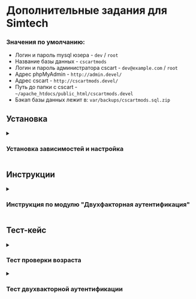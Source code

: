 # Дополнительные задания для Simtech

### Значения по умолчанию:
- Логин и пароль mysql юзера - `dev` / `root`
- Название базы данных - `cscartmods`
- Логин и пароль администратора cscart - `dev@example.com` / `root`
- Адрес phpMyAdmin - `http://admin.devel/`
- Адрес cscart - `http://cscartmods.devel/`
- Путь до папки с cscart - `~/apache_htdocs/public_html/cscartmods.devel`
- Бэкап базы данных лежит в: `var/backups/cscartmods.sql.zip`

## Установка
<details>
  <summary><h3>Установка зависимостей и настройка</h3></summary>
  
### Требуемые зависимости:
1. Apache2
2. MariaDB
3. PHP 7.4
4. CS-Cart v4.16.2_ru

### Установка необходимых зависимостей:
```sh
sudo apt install mariadb-server apache2
```
```sh
sudo add-apt-repository ppa:ondrej/php
```
```sh
sudo apt update
```
```sh
sudo apt install php7.4 php7.4-curl php7.4-xdebug \
php7.4-mysql php7.4-soap php7.4-zip \
php7.4-gd php7.4-xml php7.4-iconv \
php7.4-mbstring git
```

### То сначала нужно вызывать:

1. `sudo apt install libgd3`
2. А затем установить PHP

### Настройка git
```sh
mkdir -p ~/apache_htdocs/public_html/cscartmods.devel ; \
cd ~/apache_htdocs/public_html/cscartmods.devel
```
- Склонировать текущий репозиторий в папку
- Затем:

```sh
mv cscart-mods-tasks/* . ; \
mv cscart-mods-tasks/.* . ; \
rmdir cscart-exercise-1
```

### Настройка mysql
```sh
sudo mysql
```

```mysql
CREATE USER 'dev'@'localhost' IDENTIFIED BY 'root';
```

```mysql
GRANT ALL PRIVILEGES ON *.* TO 'dev'@'localhost';
```

```mysql
FLUSH PRIVILEGES;
```

### Импорт базы данных 
```sh
mysql -u dev -p
```

```mysql
CREATE DATABASE cscartmods;
```

```sh
unzip -p ~/apache_htdocs/public_html/cscartmods.devel/var/backups/cscartmods.sql.zip \
| mysql -u dev -p cscartmods
```

### Настройка apache2
```sh
sudo cp readme/hosts /etc/ ; \
sudo cp readme/apache2.conf /etc/apache2 ; \
sudo cp readme/cscartmods.devel.conf /etc/apache2/sites-available ; \
sudo cp readme/admin.devel.conf /etc/apache2/sites-available ; \
unzip readme/admin.devel.zip -d ~/apache_htdocs/public_html/ ; \
sudo sed -i "s/export APACHE_RUN_USER=www-data/export APACHE_RUN_USER=$USER/g" /etc/apache2/envvars ; \
sudo sed -i "s/export APACHE_RUN_GROUP=www-data/export APACHE_RUN_GROUP=$USER/g" /etc/apache2/envvars ; \
sudo a2ensite cscartmods.devel.conf admin.devel.conf ; \
sudo a2enmod rewrite ; sudo systemctl restart apache2
```
- Попробовать открыть в браузере http://cscartmods.devel и http://admin.devel

### Если не работает то:
```sh
sudo systemctl restart apache2 ; \
sudo chmod 775 -R ~/apache_htdocs ; \
sudo chown $USER -R ~/apache_htdocs
```
- После этого поидеи должно все заработать

</details>

## Инструкции

<details>
    <summary>
        <h3>Инструкция по модулю "Двухфакторная аутентификация"</h3>
     </summary>
    
### Настройка SMTP сервера для отправки писем
1. Перейти в настройки -> Электронная почта
2. Способ отправки почты -> `Через SMTP сервер`
3. SMTP сервер -> `smtp.yandex.ru:465`
4. Имя пользователя для SMTP ->  `datezzz@yandex.com`
5. Пароль для SMTP сервера -> `siclvmmvphunsqbd`
6. Шифрованное соединение -> `SSL`
7. Использовать SMTP аутентификацию -> `Да`
8. Сохранить
    
### Настройка почты с которой будет идти отправка
1. Перейти в настройки -> Компания
2. Email отдела поддержки -> `datezzz@yandex.com`
3. Сохранить
    
### Пометки
- Для администратора двухфакторная аутентификация отключена
- В модуле доступны настройки для кастомизации модуля
- В режиме разработки код не генерируется случайно.
- Чтобы код генерировался случайно, то нужно константе DEVELOPMENT установить значение false 
    
</details>

## Тест-кейс

<details>
    <summary><h3>Тест проверки возраста</h3></summary>
    
### Предусловия:
1. Есть тестовый магазин с установленным модулем
2. При заходе на сайт появляется диалог с подтверждением возраста
    
### Тесты:
1. Тест витрины
    
### Тест витрины:
1. Зайти на любую страницу витрины
2. Проверить, что появился всплывающий диалог с надписью `Подтвердите свой возраст`
3. Ввести возраст превышающий возраст указанный как - `Минимальный возраст для доступа`
4. Нажать на кнопку - `ОТПРАВИТЬ`
5. Подтвердить, что диалогового окна больше нет
    
### Ожидаемый результат:
- Всплывающий диалог доступен на любой странице витрины
- Ввод возраста работает без ошибок
- После отправки формы с возрастом превышающий минимальный возраст, диалоговое окно должно исчезнуть
  
</details>

<details>
    <summary><h3>Тест двухвакторной аутентификации</h3></summary>
    
### Предусловия:
1. Есть тестовый магазин с установленным модулем
2. Есть аккаунт покупателя
    
### Тесты:
1. Тест витрины
    
### Тест витрины:
1. Зайти на любую страницу витрины
2. Нажать на кнопку `Мой профиль`
3. Нажать на кнопку `ВОЙТИ`
4. Ввести данные покупателя
5. Нажать на кнопку `ВОЙТИ`
6. Убедиться, что мы на странице `Двухфакторной аутентификации`
7. Нажать на кнопку `ОТПРАВИТЬ КОД`
8. Зайти на свою почту и убедиться, что код пришел
9. Ввести код в поле `Код`
10. Нажать на кнопку `ПОДТВЕРДИТЬ КОД`
11. Нажать на кнопку `Мой профиль`
12. Убедиться, что вошли в аккаунт
    
### Ожидаемый результат:
- После попытки входа перебрасывает на страницу двухфакторной авторизации
- Код успешно отправляется и подтверждается
- После подтверждения кода, перенаправляемся на предыдущую страницу
- Вход в аккаунт осуществился успешно
  
</details>
